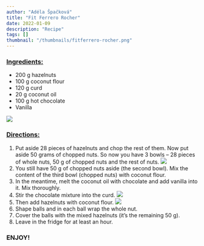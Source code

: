 ```yaml
---
author: "Adéla Špačková"
title: "Fit Ferrero Rocher"
date: 2022-01-09
description: "Recipe"
tags: []
thumbnail: "/thumbnails/fitferrero-rocher.png"
---
```

### <u>Ingredients:</u>
- 200 g hazelnuts 
- 100 g coconut flour 
- 120 g curd 
- 20 g coconut oil 
- 100 g hot chocolate 
- Vanilla 

![](/images/fitferrero-rocher/ingredients.png)

### <u>Directions:</u>
1. Put aside 28 pieces of hazelnuts and chop the rest of them. Now put aside 50 grams of chopped nuts. So now you have 3 bowls – 28 pieces of whole nuts, 50 g of chopped nuts and the rest of nuts.
![](/images/fitferrero-rocher/1.png#center)
2. You still have 50 g of chopped nuts aside (the second bowl). Mix the content of the third bowl (chopped nuts) with coconut flour.
3. In the meantime, melt the coconut oil with chocolate and add vanilla into it. Mix thoroughly.
4. Stir the chocolate mixture into the curd.
![](/images/fitferrero-rocher/4.png#center)
5. Then add hazelnuts with coconut flour.
![](/images/fitferrero-rocher/5.png#center)
6. Shape balls and in each ball wrap the whole nut.
7. Cover the balls with the mixed hazelnuts (it’s the remaining 50 g).
8. Leave in the fridge for at least an hour.

### ENJOY!